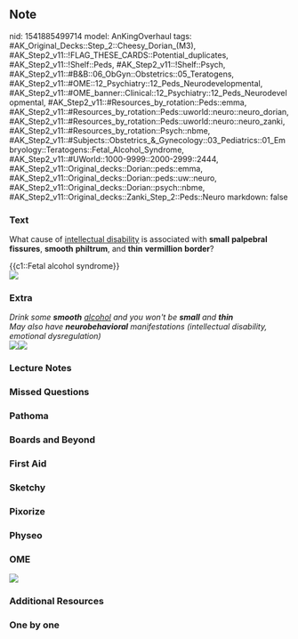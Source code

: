## Note
nid: 1541885499714
model: AnKingOverhaul
tags: #AK_Original_Decks::Step_2::Cheesy_Dorian_(M3), #AK_Step2_v11::!FLAG_THESE_CARDS::Potential_duplicates, #AK_Step2_v11::!Shelf::Peds, #AK_Step2_v11::!Shelf::Psych, #AK_Step2_v11::#B&B::06_ObGyn::Obstetrics::05_Teratogens, #AK_Step2_v11::#OME::12_Psychiatry::12_Peds_Neurodevelopmental, #AK_Step2_v11::#OME_banner::Clinical::12_Psychiatry::12_Peds_Neurodevelopmental, #AK_Step2_v11::#Resources_by_rotation::Peds::emma, #AK_Step2_v11::#Resources_by_rotation::Peds::uworld::neuro::neuro_dorian, #AK_Step2_v11::#Resources_by_rotation::Peds::uworld::neuro::neuro_zanki, #AK_Step2_v11::#Resources_by_rotation::Psych::nbme, #AK_Step2_v11::#Subjects::Obstetrics_&_Gynecology::03_Pediatrics::01_Embryology::Teratogens::Fetal_Alcohol_Syndrome, #AK_Step2_v11::#UWorld::1000-9999::2000-2999::2444, #AK_Step2_v11::Original_decks::Dorian::peds::emma, #AK_Step2_v11::Original_decks::Dorian::peds::uw::neuro, #AK_Step2_v11::Original_decks::Dorian::psych::nbme, #AK_Step2_v11::Original_decks::Zanki_Step_2::Peds::Neuro
markdown: false

### Text
What cause of <u>intellectual disability</u> is associated with
<b>small</b> <b>palpebral</b> <b>fissures</b>, <b>smooth</b>
<b>philtrum</b>, and <b>thin</b> <b>vermillion</b> <b>border</b>?
<div>
  {{c1::Fetal alcohol syndrome}}
</div>
<div><img src="paste-3577870966325251.jpg"></div>

### Extra
<div>
  <i>Drink some <b>smooth</b> <u>alcohol</u> and you won't be
  <b>small</b> and <b>thin</b></i>
</div>
<div>
  <i>May also have <b>neurobehavioral</b> manifestations
  (intellectual disability, emotional dysregulation)</i>
</div><i><img src="IntellectualDisability.png"><img src=
"paste-588346095042561.jpg"></i>

### Lecture Notes


### Missed Questions


### Pathoma


### Boards and Beyond


### First Aid


### Sketchy


### Pixorize


### Physeo


### OME
<div class="ome-widget">
  <a href=
  "https://onlinemeded.org/spa/psychiatry/peds-neurodevelopmental/acquire?ref=anki">
  <img src="_OME_AnkiFlashcards_Lesson_6.png"></a>
</div>

### Additional Resources


### One by one

